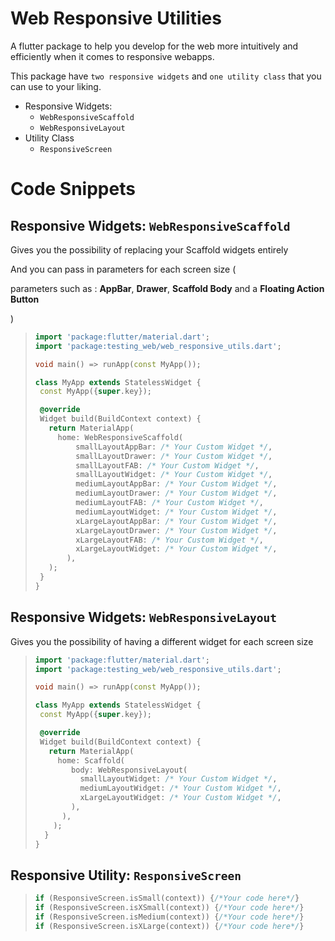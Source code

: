 # Web Responsive Utilities

A flutter package to help you develop for the web more intuitively and efficiently when it comes to responsive webapps.

This package have ```two responsive widgets``` and ```one utility class``` that you can use to your liking.
+ Responsive Widgets:
  + ```WebResponsiveScaffold```
  + ```WebResponsiveLayout```
+ Utility Class
  + ```ResponsiveScreen```
  
# Code Snippets

## Responsive Widgets: ```WebResponsiveScaffold```

Gives you the possibility of replacing your Scaffold widgets entirely

And you can pass in parameters for each screen size (
  
parameters such as : **AppBar**, **Drawer**, **Scaffold Body** and a **Floating Action Button**
  
)

>```dart
> import 'package:flutter/material.dart';
>import 'package:testing_web/web_responsive_utils.dart';
>
>void main() => runApp(const MyApp());
>
>class MyApp extends StatelessWidget {
>  const MyApp({super.key});
>
>  @override
>  Widget build(BuildContext context) {
>    return MaterialApp(
>      home: WebResponsiveScaffold(
>          smallLayoutAppBar: /* Your Custom Widget */,
>          smallLayoutDrawer: /* Your Custom Widget */,
>          smallLayoutFAB: /* Your Custom Widget */,
>          smallLayoutWidget: /* Your Custom Widget */,
>          mediumLayoutAppBar: /* Your Custom Widget */,
>          mediumLayoutDrawer: /* Your Custom Widget */,
>          mediumLayoutFAB: /* Your Custom Widget */,
>          mediumLayoutWidget: /* Your Custom Widget */,
>          xLargeLayoutAppBar: /* Your Custom Widget */,
>          xLargeLayoutDrawer: /* Your Custom Widget */,
>          xLargeLayoutFAB: /* Your Custom Widget */,
>          xLargeLayoutWidget: /* Your Custom Widget */,
>        ),
>    );
>  }
>}
>```

## Responsive Widgets: ```WebResponsiveLayout```

Gives you the possibility of having a different widget for each screen size

>```dart
> import 'package:flutter/material.dart';
>import 'package:testing_web/web_responsive_utils.dart';
>
>void main() => runApp(const MyApp());
>
>class MyApp extends StatelessWidget {
>  const MyApp({super.key});
>
>  @override
>  Widget build(BuildContext context) {
>    return MaterialApp(
>      home: Scaffold(
>         body: WebResponsiveLayout(
>           smallLayoutWidget: /* Your Custom Widget */,
>           mediumLayoutWidget: /* Your Custom Widget */,
>           xLargeLayoutWidget: /* Your Custom Widget */,
>         ),
>       ),
>     );
>   }
>}
>```

## Responsive Utility: ```ResponsiveScreen```

>```dart
> if (ResponsiveScreen.isSmall(context)) {/*Your code here*/}
> if (ResponsiveScreen.isXSmall(context)) {/*Your code here*/}
> if (ResponsiveScreen.isMedium(context)) {/*Your code here*/}
> if (ResponsiveScreen.isXLarge(context)) {/*Your code here*/}
>```